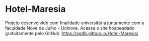 # Hotel-Maresia
Projeto desenvolvido com finalidade universitária juntamente com a faculdade Nove de Julho - Uninove. Acesse o site hospeadado gratuitamente pelo GitHub: https://ag4b.github.io/Hotel-Maresia/
